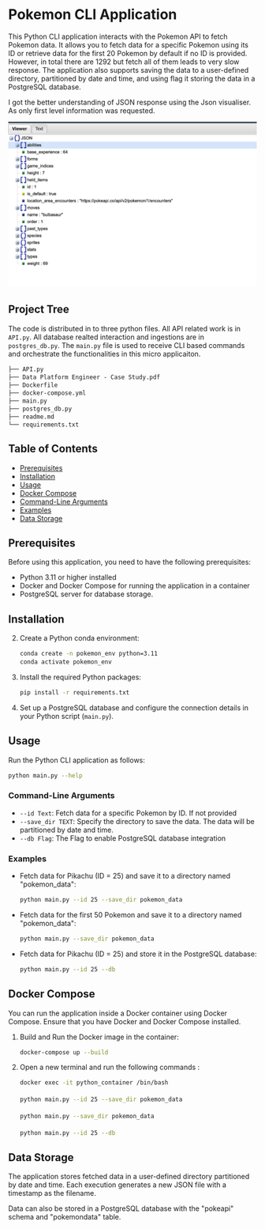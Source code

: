 # Pokemon CLI Application

This Python CLI application interacts with the Pokemon API to fetch Pokemon data. It allows you to fetch data for a specific Pokemon using its ID or retrieve data for the first 20 Pokemon by default if no ID is provided. However, in total there are 1292 but fetch all of them leads to very slow response. The application also supports saving the data to a user-defined directory, partitioned by date and time, and using flag it storing the data in a PostgreSQL database.

I got the better understanding of JSON response using the Json visualiser. As only first level information was requested. 

![Alt text](Extras/json_visualiser.png "JSON visualiser")


## Project Tree 

The code is distributed in to three python files. All API related work is in `API.py`. All database realted interaction and ingestions are in `postgres_db.py`. The `main.py` file is used to receive CLI based commands and orchestrate the functionalities in this micro applicaiton.

    ├── API.py
    ├── Data Platform Engineer - Case Study.pdf
    ├── Dockerfile
    ├── docker-compose.yml
    ├── main.py
    ├── postgres_db.py
    ├── readme.md
    └── requirements.txt

## Table of Contents

- [Prerequisites](#prerequisites)
- [Installation](#installation)
- [Usage](#usage)
- [Docker Compose](#docker-compose)
- [Command-Line Arguments](#command-line-arguments)
- [Examples](#examples)
- [Data Storage](#data-storage)

## Prerequisites

Before using this application, you need to have the following prerequisites:

- Python 3.11 or higher installed
- Docker and Docker Compose for running the application in a container
- PostgreSQL server for database storage. 

## Installation

2. Create a Python conda environment:

   ```bash
   conda create -n pokemon_env python=3.11
   conda activate pokemon_env
   ```

3. Install the required Python packages:

   ```bash
   pip install -r requirements.txt
   ```

4. Set up a PostgreSQL database and configure the connection details in your Python script (`main.py`).

## Usage

Run the Python CLI application as follows:

```bash
python main.py --help
```

### Command-Line Arguments

- `--id Text`: Fetch data for a specific Pokemon by ID. If not provided 
- `--save_dir TEXT`: Specify the directory to save the data. The data will be partitioned by date and time.
- `--db Flag`: The Flag to enable PostgreSQL database integration

### Examples

- Fetch data for Pikachu (ID = 25) and save it to a directory named "pokemon_data":

  ```bash
  python main.py --id 25 --save_dir pokemon_data
  ```

- Fetch data for the first 50 Pokemon and save it to a directory named "pokemon_data":

  ```bash
  python main.py --save_dir pokemon_data
  ```

- Fetch data for Pikachu (ID = 25) and store it in the PostgreSQL database:

  ```bash
  python main.py --id 25 --db 
  ```

## Docker Compose

You can run the application inside a Docker container using Docker Compose. Ensure that you have Docker and Docker Compose installed.

1. Build and Run the Docker image in the container:

   ```bash
   docker-compose up --build
   ```


3. Open a new terminal and run the following commands :

   ```bash
   docker exec -it python_container /bin/bash
   
   python main.py --id 25 --save_dir pokemon_data

   python main.py --save_dir pokemon_data

   python main.py --id 25 --db 
   ```

## Data Storage

The application stores fetched data in a user-defined directory partitioned by date and time. Each execution generates a new JSON file with a timestamp as the filename.

Data can also be stored in a PostgreSQL database with the "pokeapi" schema and "pokemondata" table.
